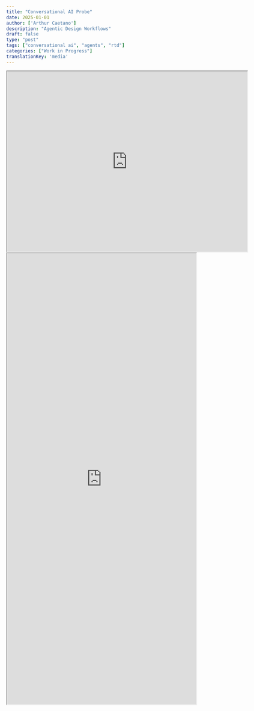 ```yaml
---
title: "Conversational AI Probe"
date: 2025-01-01
author: ['Arthur Caetano']
description: "Agentic Design Workflows"
draft: false
type: "post"
tags: ["conversational ai", "agents", "rtd"]
categories: ["Work in Progress"]
translationKey: 'media'
---
```


<iframe src="https://drive.google.com/file/d/1JKCQzR23WxNGyzOIFvgH2xfNUG5RjtNj/preview" width="640" height="480" allow="autoplay"></iframe>
<iframe  src='https://arxiv.org/pdf/2501.18002' width='100%' height='1200px'></iframe>